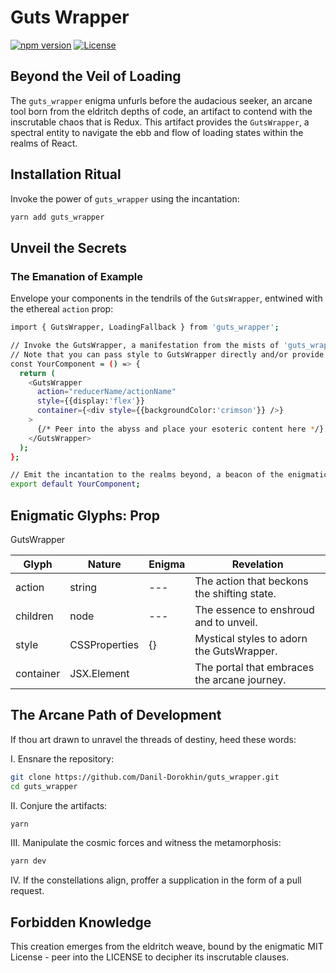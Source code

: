 # Guts Wrapper

[![npm version](https://img.shields.io/npm/v/guts_wrapper.svg)](https://www.npmjs.com/package/guts_wrapper)
[![License](https://img.shields.io/badge/license-Eldritch%20Mysteries-blue.svg)](https://github.com/your-username/guts_wrapper/blob/main/LICENSE)

## Beyond the Veil of Loading

The `guts_wrapper` enigma unfurls before the audacious seeker, an arcane tool born from the eldritch depths of code, an artifact to contend with the inscrutable chaos that is Redux. This artifact provides the `GutsWrapper`, a spectral entity to navigate the ebb and flow of loading states within the realms of React.

## Installation Ritual

Invoke the power of `guts_wrapper` using the incantation:

```bash
yarn add guts_wrapper
```

## Unveil the Secrets
### The Emanation of Example

Envelope your components in the tendrils of the `GutsWrapper`, entwined with the ethereal `action` prop:

```bash
import { GutsWrapper, LoadingFallback } from 'guts_wrapper';

// Invoke the GutsWrapper, a manifestation from the mists of 'guts_wrapper'
// Note that you can pass style to GutsWrapper directly and/or provide it with some container component that will be used as wrapper base
const YourComponent = () => {
  return (
    <GutsWrapper
      action="reducerName/actionName"
      style={{display:'flex'}}
      container={<div style={{backgroundColor:'crimson'}} />}
    >
      {/* Peer into the abyss and place your esoteric content here */}
    </GutsWrapper>
  );
};

// Emit the incantation to the realms beyond, a beacon of the enigmatic YourComponent
export default YourComponent;
```

## Enigmatic Glyphs: Prop

GutsWrapper

| Glyph | Nature |Enigma | Revelation |
| --- | --- | --- | --- |
| action | string | --- | The action that beckons the shifting state. |
| children | node	| --- | The essence to enshroud and to unveil. |
| style | CSSProperties | {} | Mystical styles to adorn the GutsWrapper. |
| container | JSX.Element |<div/> | The portal that embraces the arcane journey. |

## The Arcane Path of Development

If thou art drawn to unravel the threads of destiny, heed these words:

I. Ensnare the repository:
```bash
git clone https://github.com/Danil-Dorokhin/guts_wrapper.git
cd guts_wrapper
```
II. Conjure the artifacts:
```bash
yarn
```
III. Manipulate the cosmic forces and witness the metamorphosis:
```bash
yarn dev
```
IV. If the constellations align, proffer a supplication in the form of a pull request.

## Forbidden Knowledge
This creation emerges from the eldritch weave, bound by the enigmatic MIT License - peer into the LICENSE to decipher its inscrutable clauses.
